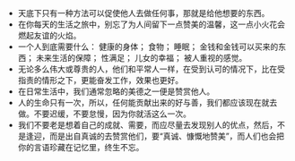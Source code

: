 - 天底下只有一种方法可以促使他人去做任何事，那就是给他想要的东西。
- 在你每天的生活之旅中，别忘了为人间留下一点赞美的温馨，这一点小火花会燃起友谊的火焰。
- 一个人到底需要什么：
健康的身体；
食物；
睡眠；
金钱和金钱可以买来的东西；
未来生活的保障；
性满足；
儿女的幸福；
被人重视的感觉。
- 无论多么伟大或尊贵的人，他们和平常人一样，在受到认可的情况下，比在受指责的情形之下，更能奋发工作，效果也更好。
- 在日常生活中，我们通常忽略的美德之一便是赞赏他人。
- 人的生命只有一次，所以，任何能贡献出来的好与善，我们都应该现在就去做。不要迟缓，不要怠慢，因为你就活这么一次。
- 我们不要老是想着自己的成就、需要，而应尽量去发现别人的优点，然后，不是逢迎，而是出自真诚的去赞赏他们，要“真诚、慷慨地赞美”，而人们也会把你的言语珍藏在记忆里，终生不忘。
